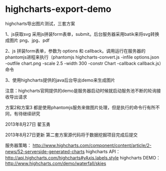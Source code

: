 highcharts-export-demo
======================

highcharts导出图片测试，三套方案 
 

1、js获取svg 采用js拼装form表单，submit。后台服务器采用batik来将svg转换成图片 png、jpg、pdf

2、js 拼装form表单，参数为 options 和 callback。调用运行在服务器的phantomjs进程来执行（phantomjs highcharts-convert.js -infile options.json -outfile chart.png -scale 2.5 -width 300 -constr Chart -callback callback.js）命令

3、使用highcharts提供的java后台导出demo来生成图片

注意：highcharts官网提供的demo是服务器启动时候就启动服务池不断的轮询接收导出请求

方案2和方案3 都是使用phantomjs服务来做图片处理，但是执行的命令行有所不同，有待继续研究

2013年8月27日  翟玉勇


2013年8月27日更新
第二套方案源代码将于数据挖掘项目完成后提交

服务器策略：
http://www.highcharts.com/component/content/article/2-news/52-serverside-generated-charts
highcharts API：
http://api.highcharts.com/highcharts#yAxis.labels.style
highcharts DEMO：
http://www.highcharts.com/demo/waterfall/skies



